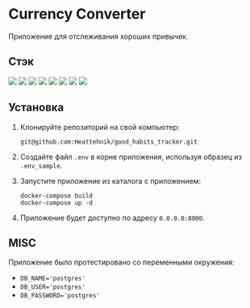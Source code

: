 # Currency Converter

Приложение для отслеживания хороших привычек.

## Стэк

![](https://img.shields.io/badge/Code-Python-informational?style=flat&logo=python&logoColor=white&color=green)
![](https://img.shields.io/badge/Framework-DRF-informational?style=flat&logo=Django&logoColor=white&color=green)
![](https://img.shields.io/badge/Tools-Requests-informational?style=flat&logo=requests&logoColor=white&color=green)
![](https://img.shields.io/badge/database-Postgresql-informational?style=flat&logo=postgresql&logoColor=white&color=green)
![](https://img.shields.io/badge/Tools-Docker-informational?style=flat&logo=docker&logoColor=white&color=green)
![](https://img.shields.io/badge/Broker-Celery-informational?style=flat&logo=celery&logoColor=white&color=green)
![](https://img.shields.io/badge/Broker-Celery_beat-informational?style=flat&logo=celery&logoColor=white&color=green)
![](https://img.shields.io/badge/Cache-Redis-informational?style=flat&logo=redis&logoColor=white&color=green)

## Установка

1. Клонируйте репозиторий на свой компьютер:

   ```
   git@github.com:Heattehnik/good_habits_tracker.git
   ```

2. Создайте файл `.env` в корне приложения, используя образец из `.env_sample`.

3. Запустите приложение из каталога с приложением:

   ```
   docker-compose build
   docker-compose up -d
   ```

5. Приложение будет доступно по адресу `0.0.0.0:8000`.


## MISC

Приложение было протестировано со переменными окружения:

- `DB_NAME='postgres'`
- `DB_USER='postgres'`
- `DB_PASSWORD='postgres'`

